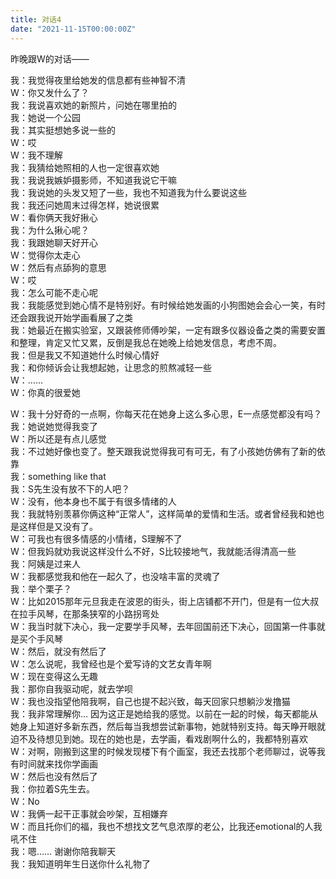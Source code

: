 ```yaml
---
title: 对话4
date: "2021-11-15T00:00:00Z"
---
```


昨晚跟W的对话——

我：我觉得夜里给她发的信息都有些神智不清<br>
W：你又发什么了？<br>
我：我说喜欢她的新照片，问她在哪里拍的<br>
我：她说一个公园<br>
我：其实挺想她多说一些的<br>
W：哎<br>
W：我不理解<br>
我：我猜给她照相的人也一定很喜欢她<br>
我：我说我嫉妒摄影师，不知道我说它干嘛<br>
我：我说她的头发又短了一些，我也不知道我为什么要说这些<br>
我：我还问她周末过得怎样，她说很累<br>
W：看你俩天我好揪心<br>
我：为什么揪心呢？<br>
我：我跟她聊天好开心<br>
W：觉得你太走心<br>
W：然后有点舔狗的意思<br>
W：哎<br>
我：怎么可能不走心呢<br>
我：我能感觉到她心情不是特别好。有时候给她发画的小狗图她会会心一笑，有时还会跟我说开始学画看展了之类<br>
我：她最近在搬实验室，又跟装修师傅吵架，一定有跟多仪器设备之类的需要安置和整理，肯定又忙又累，反倒是我总在她晚上给她发信息，考虑不周。<br>
我：但是我又不知道她什么时候心情好<br>
我：和你倾诉会让我想起她，让思念的煎熬减轻一些<br>
W：……<br>
W：你真的很爱她<br>

W：我十分好奇的一点啊，你每天花在她身上这么多心思，E一点感觉都没有吗？<br>
我：她说她觉得我变了<br>
W：所以还是有点儿感觉<br>
我：不过她好像也变了。整天跟我说觉得我可有可无，有了小孩她仿佛有了新的依靠<br>
我：something like that<br>
我：S先生没有放不下的人吧？<br>
W：没有，他本身也不属于有很多情绪的人<br>
我：我就特别羡慕你俩这种“正常人”，这样简单的爱情和生活。或者曾经我和她也是这样但是又没有了。<br>
W：可我也有很多情感的小情绪，S理解不了<br>
W：但我妈就劝我说这样没什么不好，S比较接地气，我就能活得清高一些<br>
我：阿姨是过来人<br>
W：我都感觉我和他在一起久了，也没啥丰富的灵魂了<br>
我：举个栗子？<br>
W：比如2015那年元旦我走在波恩的街头，街上店铺都不开门，但是有一位大叔在拉手风琴，在那条狭窄的小路拐弯处<br>
W：我当时就下决心，我一定要学手风琴，去年回国前还下决心，回国第一件事就是买个手风琴<br>
W：然后，就没有然后了<br>
W：怎么说呢，我曾经也是个爱写诗的文艺女青年啊<br>
W：现在变得这么无趣<br>
我：那你自我驱动呢，就去学呗<br>
W：我也没指望他陪我啊，自己也提不起兴致，每天回家只想躺沙发撸猫<br>
我：我非常理解你… 因为这正是她给我的感觉。以前在一起的时候，每天都能从她身上知道好多新东西，然后每当我想尝试新事物，她就特别支持。每天睁开眼就迫不及待想见到她。现在的她也是，去学画，看戏剧啊什么的，我都特别喜欢<br>
W：对啊，刚搬到这里的时候发现楼下有个画室，我还去找那个老师聊过，说等我有时间就来找你学画画<br>
W：然后也没有然后了<br>
我：你拉着S先生去。<br>
W：No<br>
W：我俩一起干正事就会吵架，互相嫌弃<br>
W：而且托你们的福，我也不想找文艺气息浓厚的老公，比我还emotional的人我吼不住<br>
我：嗯…… 谢谢你陪我聊天<br>
我：我知道明年生日送你什么礼物了
